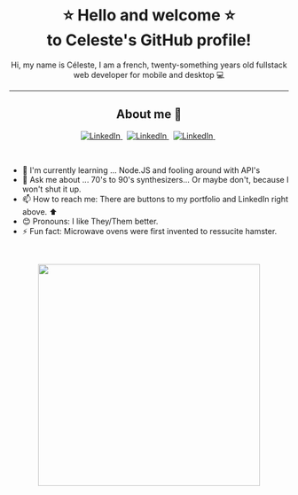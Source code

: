<p>
  <h1 align="center"> ⭐ Hello and welcome ⭐ <br> to Celeste's GitHub profile! </h1>
</p>

<p align="center"> Hi, my name is Céleste, I am a french, twenty-something years old fullstack web developer for mobile and desktop 💻 </p>

---

<h2 align="center"> About me 🎃 </h2>
<p align="center">
    <a href="https://celesterobert.me"> <img src="https://img.shields.io/badge/-My_Portfolio-9999FF?style=flat-square&?color=9999FF" alt="LinkedIn"/> </a> &nbsp;
    <a href="https://www.linkedin.com/in/c%C3%A9leste-robert-casals/"> <img src="https://img.shields.io/badge/-LinkedIn-0A66C2?style=flat-square&logo=linkedin&?color=0A66C2" alt="LinkedIn"/> </a> &nbsp;
    <a href="https://stackoverflow.com/users/16712567/plumtree"> <img src="https://img.shields.io/badge/-StackOverflow-FFFFFF?style=flat-square&logo=stackoverflow&?color=F58025" alt="LinkedIn"/> </a> &nbsp;
</p>
<br />

<ul>
  <li> 🌱 I'm currently learning ... Node.JS and fooling around with API's 
  <li> 💬 Ask me about ... 70's to 90's synthesizers... Or maybe don't, because I won't shut it up. 
  <li> 📫 How to reach me: There are buttons to my portfolio and LinkedIn right above. ⬆ 
  <li> 😊 Pronouns: I like They/Them better.
  <li> ⚡ Fun fact: Microwave ovens were first invented to ressucite hamster.
</ul>
<br/>

<p align="center">
<img src="https://github-readme-stats.vercel.app/api/top-langs/?username=Plumtree3D&theme=synthwave" width="400">
</p>

 
